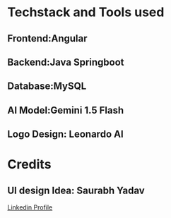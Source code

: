<h1>Techstack and Tools used</h1>
<h2>Frontend:Angular</h2>
<h2>Backend:Java Springboot</h2>
<h2>Database:MySQL</h2>
<h2>AI Model:Gemini 1.5 Flash</h2>
<h2>Logo Design: Leonardo AI</h2>
<h1>Credits</h1>
<h2>UI design Idea: Saurabh Yadav</h2>
<a href = "https://www.linkedin.com/in/saurabh-sls-yadav-a615b2224/">Linkedin Profile</a>
